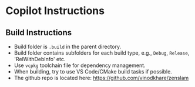 # Copilot Instructions

## Build Instructions

- Build folder is `.build` in the parent directory.
- Build folder contains subfolders for each build type, e.g., `Debug`, `Release`, 'RelWithDebInfo' etc.
- Use `vcpkg` toolchain file for dependency management.
- When building, try to use VS Code/CMake build tasks if possible.
- The github repo is located here: https://github.com/vinodkhare/zenslam